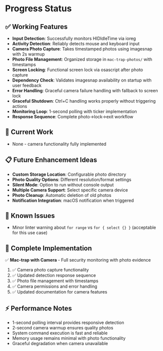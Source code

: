 # Progress Status

## ✅ Working Features
- **Input Detection**: Successfully monitors HIDIdleTime via ioreg
- **Activity Detection**: Reliably detects mouse and keyboard input  
- **Camera Photo Capture**: Takes timestamped photos using imagesnap with 2s warmup
- **Photo File Management**: Organized storage in `mac-trap-photos/` with timestamps
- **Screen Locking**: Functional screen lock via osascript after photo capture
- **Dependency Check**: Validates imagesnap availability on startup with user feedback
- **Error Handling**: Graceful camera failure handling with fallback to screen lock
- **Graceful Shutdown**: Ctrl+C handling works properly without triggering actions
- **Monitoring Loop**: 1-second polling with ticker implementation
- **Response Sequence**: Complete photo→lock→exit workflow

## 🚧 Current Work
- None - camera functionality fully implemented

## 📋 Future Enhancement Ideas
- **Custom Storage Location**: Configurable photo directory
- **Photo Quality Options**: Different resolution/format settings
- **Silent Mode**: Option to run without console output
- **Multiple Camera Support**: Select specific camera device
- **Photo Cleanup**: Automatic deletion of old photos
- **Notification Integration**: macOS notification when triggered

## 🐛 Known Issues
- Minor linter warning about `for range` vs `for { select {} }` (acceptable for this use case)

## 🎯 Complete Implementation
✅ **Mac-trap with Camera** - Full security monitoring with photo evidence
1. ✅ Camera photo capture functionality
2. ✅ Updated detection response sequence  
3. ✅ Photo file management with timestamps
4. ✅ Camera permissions and error handling
5. ✅ Updated documentation for camera features

## ⚡ Performance Notes
- 1-second polling interval provides responsive detection
- 2-second camera warmup ensures quality photos
- System command execution is fast and reliable
- Memory usage remains minimal with photo functionality
- Graceful degradation when camera unavailable
